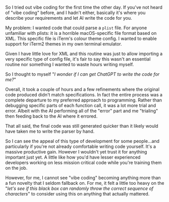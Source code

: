 So I tried out vibe coding for the first time the other day. If you've not heard of "vibe coding" before, and I hadn't either, basically it's where you describe your requirements and let AI write the code for you.

My problem: I wanted code that could parse a `plist` file. For anyone unfamiliar with plists: it is a horrible macOS-specific file format based on XML. This specific file is iTerm's colour theme config. I wanted to enable support for iTerm2 themes in my own terminal emulator.

Given I have little love for XML and this routine was just to allow importing a very specific type of config file, it's fair to say this wasn't an essential routine nor something I wanted to waste hours writing myself.

So I thought to myself "_I wonder if I can get ChatGPT to write the code for me?_"

Overall, it took a couple of hours and a few refinements where the original code produced didn't match specifications. In fact the entire process was a complete departure to my preferred approach to programming. Rather than debugging specific parts of each function call, it was a lot more trial and error. Albeit with the AI performing all of the "error" part and me "trialing" then feeding back to the AI where it errored.

That all said, the final code was still generated quicker than it likely would have taken me to write the parser by hand.

So I can see the appeal of this type of development for some people...and particularly if you're not already comfortable writing code yourself. It's a massive productive gain. However I wouldn't yet trust it for anything important just yet. A little like how you'd have lesser experienced developers working on less mission critical code while you're training them on the job.

However, for me, I cannot see "vibe coding" becoming anything more than a fun novelty that I seldom fallback on. For me, it felt a little too heavy on the "_let's see if this black box can randomly throw the correct sequence of characters_" to consider using this on anything that actually mattered.